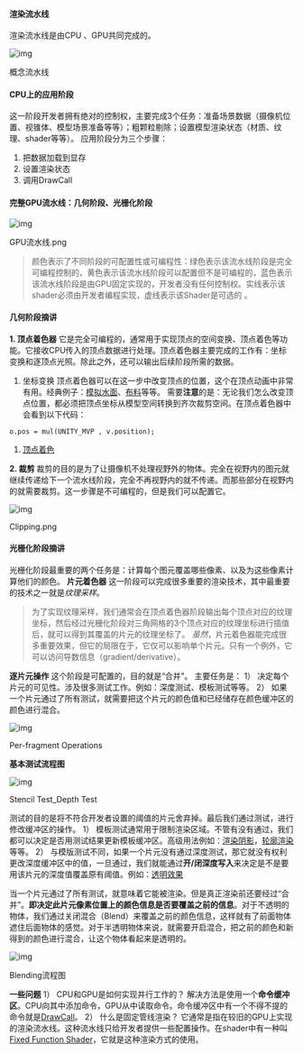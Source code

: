 #### 渲染流水线

渲染流水线是由CPU 、GPU共同完成的。



![img](https://upload-images.jianshu.io/upload_images/3806085-fec34648b8156e80.png?imageMogr2/auto-orient/strip|imageView2/2/w/563/format/webp)

概念流水线

#### CPU上的应用阶段

这一阶段开发者拥有绝对的控制权，主要完成3个任务：准备场景数据（摄像机位置、视锥体、模型场景准备等等）；粗颗粒剔除；设置模型渲染状态（材质、纹理、shader等等）。
应用阶段分为三个步骤：

1. 把数据加载到显存
2. 设置渲染状态
3. 调用DrawCall

#### 完整GPU流水线：几何阶段、光栅化阶段

![img](https://upload-images.jianshu.io/upload_images/3806085-52dc3bc6485cec14.png?imageMogr2/auto-orient/strip|imageView2/2/w/800/format/webp)

GPU流水线.png

> 颜色表示了不同阶段的可配置性或可编程性：绿色表示该流水线阶段是完全可编程控制的，黄色表示该流水线阶段可以配置但不是可编程的，蓝色表示该流水线阶段是由GPU固定实现的，开发者没有任何控制权。实线表示该shader必须由开发者编程实现，虚线表示该Shader是可选的 。

#### 几何阶段摘讲

**1. 顶点着色器**
它是完全可编程的，通常用于实现顶点的空间变换、顶点着色等功能。它接收CPU传入的顶点数据进行处理。顶点着色器主要完成的工作有：坐标变换和逐顶点光照。除此之外，还可以输出后续阶段所需的数据。

1. 坐标变换
   顶点着色器可以在这一步中改变顶点的位置，这个在顶点动画中非常有用。经典例子：[模拟水面](https://www.jianshu.com/p/823c7a8451a6)、[布料](https://www.jianshu.com/writer#/notebooks/15072872/notes/27958028)等等。
   需要**注意**的是：无论我们怎么改变顶点位置，都必须把顶点坐标从模型空间转换到齐次裁剪空间。在顶点着色器中会看到以下代码：



```undefined
o.pos = mul(UNITY_MVP , v.position);
```

1. [顶点着色](https://www.jianshu.com/writer#/notebooks/15072872/notes/27977220)

**2. 裁剪**
裁剪的目的是为了让摄像机不处理视野外的物体。完全在视野内的图元就继续传递给下一个流水线阶段，完全不再视野内的就不传递。而那些部分在视野内的就需要裁剪。这一步骤是不可编程的，但是我们可以配置它。

![img](https://upload-images.jianshu.io/upload_images/3806085-deacf96f371a9bac.png?imageMogr2/auto-orient/strip|imageView2/2/w/600/format/webp)

Clipping.png



#### 光栅化阶段摘讲

光栅化阶段最重要的两个任务是：计算每个图元覆盖哪些像素、以及为这些像素计算他们的颜色。
**片元着色器**
这一阶段可以完成很多重要的渲染技术，其中最重要的技术之一就是*纹理采样*。

> 为了实现纹理采样，我们通常会在顶点着色器阶段输出每个顶点对应的纹理坐标，然后经过光栅化阶段对三角网格的3个顶点对应的纹理坐标进行插值后，就可以得到其覆盖的片元的纹理坐标了。
> *虽然*，片元着色器能完成很多重要效果，但它的局限在于，它仅可以影响单个片元。只有一个例外，它可以访问导数信息（gradient/derivative）。

**逐片元操作**
这个阶段是可配置的，目的就是“合并”。 主要任务是：
1） 决定每个片元的可见性。涉及很多测试工作。例如：深度测试、模板测试等等。
2） 如果一个片元通过了所有测试，就需要把这个片元的颜色值和已经储存在颜色缓冲区的颜色进行混合。

![img](https://upload-images.jianshu.io/upload_images/3806085-a39a58fbc009de5f.png?imageMogr2/auto-orient/strip|imageView2/2/w/800/format/webp)

Per-fragment Operations


**基本测试流程图**

![img](https://upload-images.jianshu.io/upload_images/3806085-1a4a54792b47ddd1.png?imageMogr2/auto-orient/strip|imageView2/2/w/600/format/webp)

Stencil Test_Depth Test



测试的目的是将不符合开发者设置的阈值的片元舍弃掉。最后我们通过测试，进行修改缓冲区的操作。
1） 模板测试通常用于限制渲染区域。不管有没有通过，我们都可以决定是否用测试结果更新模板缓冲区。高级用法例如：[渲染阴影](https://www.jianshu.com/writer#/notebooks/15072872/notes/27976935)，[轮廓渲染](https://www.jianshu.com/writer#/notebooks/15072872/notes/27976950)等等。
2） 与模版测试不同，如果一个片元没有通过深度测试，那它就没有权利更改深度缓冲区中的值，一旦通过，我们就能通过**开/闭深度写入**来决定是不是要用该片元的深度值覆盖原有阈值。例如：[透明效果](https://www.jianshu.com/writer#/notebooks/15072872/notes/18321822)

当一个片元通过了所有测试，就意味着它能被渲染。但是真正渲染前还要经过“合并”。**即决定此片元像素位置上的颜色信息是否要覆盖之前的信息**。对于不透明的物体，我们通过关闭混合（Blend）来覆盖之前的颜色信息，这样就有了前面物体遮住后面物体的感觉。对于半透明物体来说，就需要开启混合，把之前的颜色和新得到的颜色进行混合，让这个物体看起来是透明的。

![img](https://upload-images.jianshu.io/upload_images/3806085-9c45f0f3fad1a3f3.png?imageMogr2/auto-orient/strip|imageView2/2/w/600/format/webp)

Blending流程图



**一些问题**
1） CPU和GPU是如何实现并行工作的？
解决方法是使用一个**命令缓冲区**。CPU向其中添加命令，GPU从中读取命令。命令缓冲区中有一个不得不提的命令就是[DrawCall](https://link.jianshu.com/?t=https%3A%2F%2Fblog.csdn.net%2Fswj524152416%2Farticle%2Fdetails%2F52911791)。
2） 什么是固定管线渲染？
它通常是指在较旧的GPU上实现的渲染流水线。这种流水线只给开发者提供一些配置操作。在shader中有一种叫[Fixed Function Shader](https://www.jianshu.com/p/475ff38932f0)，它就是这种渲染方式的使用。